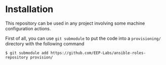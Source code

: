 Installation
============

This repository can be used in any project involving some machine configuration actions.

First of all, you can use ``git submodule`` to put the code into a ``provisioning/`` directory
with the following command

    $ git submodule add https://github.com/EEP-Labs/ansible-roles-repository provision/